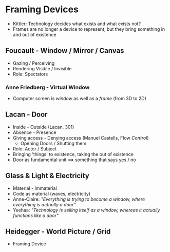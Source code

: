 # Framing Devices

+ Kittler: Technology decides what exists and what exists not?
+ Frames are no longer a device to represent, but they bring something in and out of existence


## Foucault - Window / Mirror / Canvas

+ Gazing / Perceiving
+ Rendering Visible / Invisible
+ Role: Spectators


### Anne Friedberg - Virtual Window

+ Computer screen is *window* as well as a *frame* (from 3D to 2D)


## Lacan - Door

+ Inside - Outside (Lacan, 301) 
+ Absence - Presence 
+ Giving access - Denying access (Manuel Castells, Flow *Control*)
  + Opening Doors / Shutting them
+ Role: Actor / Subject
+ Bringing 'things' to existence, taking the out of existence
+ Door as fundamental unit ==> something that says yes / no


## Glass & Light & Electricity

+ Material - Immaterial
+ Code as material (waves, electricity)
+ Anne-Claire: *"Everything is trying to become a window, where everything is actually a door"*
+ Yeehaa: *"Technology is selling itself as a window, whereas it actually functions like a door"*


## Heidegger - World Picture / Grid

+ Framing Device
